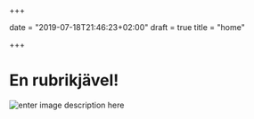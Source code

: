 +++

date = "2019-07-18T21:46:23+02:00"
draft = true
title = "home"

+++

# En rubrikjävel!
![enter image description here][1]


  [1]: https://res.cloudinary.com/appdemo/v1463080220/h2fyjzuulgwmgy0f4jwk
